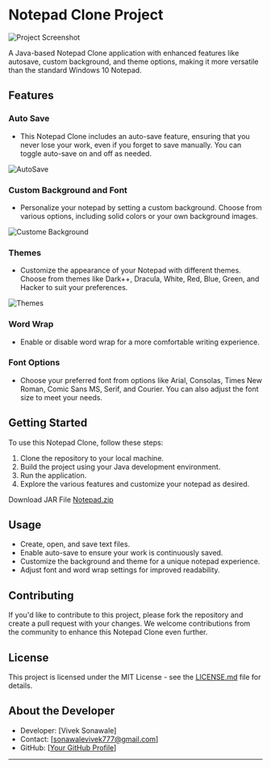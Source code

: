 # Notepad Clone Project

![Project Screenshot](https://github.com/Vivek-Sonawale/Notepad-Clone/assets/110754566/c3e62ae9-3957-4e15-8085-21b5fe856d00)

A Java-based Notepad Clone application with enhanced features like autosave, custom background, and theme options, making it more versatile than the standard Windows 10 Notepad.

## Features

### Auto Save
- This Notepad Clone includes an auto-save feature, ensuring that you never lose your work, even if you forget to save manually. You can toggle auto-save on and off as needed.

![AutoSave](https://github.com/Vivek-Sonawale/Notepad-Clone/assets/110754566/0181f31c-5920-489c-bcc7-b70315978a1e)

### Custom Background and Font
- Personalize your notepad by setting a custom background. Choose from various options, including solid colors or your own background images.

![Custome Background](https://github.com/Vivek-Sonawale/Notepad-Clone/assets/110754566/408f0bf0-b793-4b72-8cee-a89b2d3dc1bd)


### Themes
- Customize the appearance of your Notepad with different themes. Choose from themes like Dark++, Dracula, White, Red, Blue, Green, and Hacker to suit your preferences.

![Themes](https://github.com/Vivek-Sonawale/Notepad-Clone/assets/110754566/61f05e32-c6e6-48ed-aa7e-eb1b428286c3)


### Word Wrap
- Enable or disable word wrap for a more comfortable writing experience.


### Font Options
- Choose your preferred font from options like Arial, Consolas, Times New Roman, Comic Sans MS, Serif, and Courier. You can also adjust the font size to meet your needs.


## Getting Started

To use this Notepad Clone, follow these steps:

1. Clone the repository to your local machine.
2. Build the project using your Java development environment.
3. Run the application.
4. Explore the various features and customize your notepad as desired.

Download JAR File
[Notepad.zip](https://github.com/Vivek-Sonawale/Notepad-Clone/files/13422010/Notepad.zip)

## Usage

- Create, open, and save text files.
- Enable auto-save to ensure your work is continuously saved.
- Customize the background and theme for a unique notepad experience.
- Adjust font and word wrap settings for improved readability.

## Contributing

If you'd like to contribute to this project, please fork the repository and create a pull request with your changes. We welcome contributions from the community to enhance this Notepad Clone even further.

## License

This project is licensed under the MIT License - see the [LICENSE.md](LICENSE.md) file for details.

## About the Developer

- Developer: [Vivek Sonawale]
- Contact: [sonawalevivek777@gmail.com]
- GitHub: [[Your GitHub Profile](https://github.com/Vivek-Sonawale/)]

---
